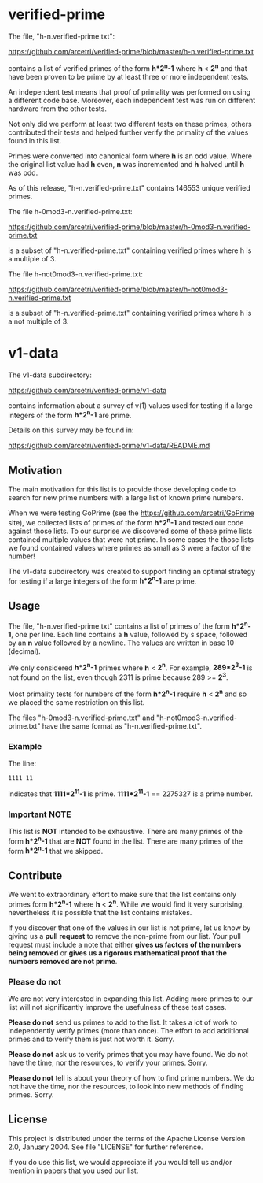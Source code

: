 # verified-prime

The file, "h-n.verified-prime.txt":

https://github.com/arcetri/verified-prime/blob/master/h-n.verified-prime.txt

contains a list of verified primes of
the form __h*2<sup>n</sup>-1__ where __h__ < __2<sup>n</sup>__ and that
have been proven to be prime by at least three or more independent tests.

An independent test means that proof of primality was performed on using
a different code base.
Moreover, each independent test was run on different hardware
from the other tests.

Not only did we perform at least two different tests on these primes,
others contributed their tests and helped further verify the primality
of the values found in this list.

Primes were converted into canonical form where __h__ is an odd value.
Where the original list value had __h__ even,
__n__ was incremented and __h__ halved until __h__ was odd.

As of this release, "h-n.verified-prime.txt" contains 146553 unique verified primes.

The file h-0mod3-n.verified-prime.txt:

https://github.com/arcetri/verified-prime/blob/master/h-0mod3-n.verified-prime.txt

is a subset of "h-n.verified-prime.txt" containing verified primes
where h is a multiple of 3.

The file h-not0mod3-n.verified-prime.txt:

https://github.com/arcetri/verified-prime/blob/master/h-not0mod3-n.verified-prime.txt

is a subset of "h-n.verified-prime.txt" containing verified primes
where h is a not multiple of 3.

# v1-data

The v1-data subdirectory:

https://github.com/arcetri/verified-prime/v1-data

contains information about a survey of v(1) values used for
testing if a large integers of the form __h*2<sup>n</sup>-1__ are prime.

Details on this survey may be found in:

https://github.com/arcetri/verified-prime/v1-data/README.md

## Motivation

The main motivation for this list is to provide those developing code to search for new
prime numbers with a large list of known prime numbers.

When we were testing GoPrime (see the https://github.com/arcetri/GoPrime
site), we collected lists of primes of the form  __h*2<sup>n</sup>-1__
and tested our code against those lists.
To our surprise we discovered some of these prime lists contained multiple
values that were not prime.
In some cases the those lists we found contained values where primes as small as 3 were
a factor of the number!

The v1-data subdirectory was created to support finding an optimal strategy for
testing if a large integers of the form __h*2<sup>n</sup>-1__ are prime.

## Usage

The file, "h-n.verified-prime.txt" contains a list of primes of the form __h*2<sup>n</sup>-1__,
one per line.
Each line contains a __h__ value, followed by s space, followed by an __n__ value followed by a newline.
The values are written in base 10 (decimal).

We only considered __h*2<sup>n</sup>-1__ primes where __h__ < __2<sup>n</sup>__.
For example, __289*2<sup>3</sup>-1__ is not found on the list,
even though 2311 is prime because 289 >=  __2<sup>3</sup>__.

Most primality tests for numbers of the form __h*2<sup>n</sup>-1__
require __h__ < __2<sup>n</sup>__ and so we placed the same restriction on
this list.

The files "h-0mod3-n.verified-prime.txt" and "h-not0mod3-n.verified-prime.txt"
have the same format as "h-n.verified-prime.txt".

### Example

The line:

```
1111 11
```

indicates that __1111*2<sup>11</sup>-1__ is prime.
__1111*2<sup>11</sup>-1__ == 2275327 is a prime number.

### Important NOTE

This list is __NOT__ intended to be exhaustive.
There are many primes of the form  __h*2<sup>n</sup>-1__ that are __NOT__ found in the list.
There are many primes of the form  __h*2<sup>n</sup>-1__ that we skipped.

## Contribute

We went to extraordinary effort to make sure that the list contains only
primes form __h*2<sup>n</sup>-1__ where __h__ < __2<sup>n</sup>__.
While we would find it very surprising,
nevertheless it is possible that the list contains mistakes.

If you discover that one of the values in our list is not prime, let us know
by giving us a __pull request__ to remove the non-prime from our list.
Your pull request must include a note that either
__gives us factors of the numbers being removed__
or
__gives us a rigorous mathematical proof that the numbers removed are not prime__.

### Please do not

We are not very interested in expanding this list.
Adding more primes to our list will not significantly improve the usefulness of these test cases.

__Please do not__ send us primes to add to the list.
It takes a lot of work to independently verify primes (more than once).
The effort to add additional primes and to verify them is just not worth it.
Sorry.

__Please do not__ ask us to verify primes that you may have found.
We do not have the time, nor the resources, to verify your primes.
Sorry.

__Please do not__ tell is about your theory of how to find prime numbers.
We do not have the time, nor the resources, to look into new methods of finding primes.
Sorry.

## License

This project is distributed under the terms of the Apache License Version 2.0, January 2004.
See file "LICENSE" for further reference.

If you do use this list, we would appreciate if you would tell us and/or mention in papers that you used our list.
